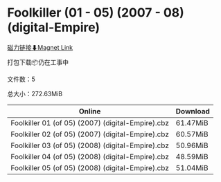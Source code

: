 # Foolkiller (01 - 05) (2007 - 08) (digital-Empire)

[磁力链接⬇Magnet Link](magnet:?xt=urn:btih:33778635a53731d38fe2350de7ab805da3bc529f&dn=Foolkiller%20%2801%20-%2005%29%20%282007%20-%2008%29%20%28digital-Empire%29)

打包下载📦仍在工事中

文件数：5

总大小：272.63MiB

Online | Download
--- | ---
Foolkiller 01 (of 05) (2007) (digital-Empire).cbz | 61.47MiB
Foolkiller 02 (of 05) (2007) (digital-Empire).cbz | 60.57MiB
Foolkiller 03 (of 05) (2008) (digital-Empire).cbz | 50.96MiB
Foolkiller 04 (of 05) (2008) (digital-Empire).cbz | 48.59MiB
Foolkiller 05 (of 05) (2008) (digital-Empire).cbz | 51.04MiB